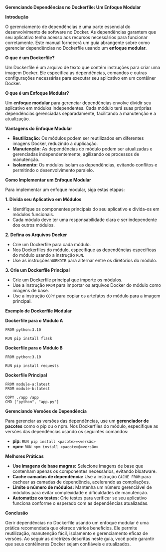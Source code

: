 **Gerenciando Dependências no Dockerfile: Um Enfoque Modular**

**Introdução**

O gerenciamento de dependências é uma parte essencial do desenvolvimento de software no Docker. As dependências garantem que seu aplicativo tenha acesso aos recursos necessários para funcionar corretamente. Este manual fornecerá um guia abrangente sobre como gerenciar dependências no Dockerfile usando um **enfoque modular**.

**O que é um Dockerfile?**

Um Dockerfile é um arquivo de texto que contém instruções para criar uma imagem Docker. Ele especifica as dependências, comandos e outras configurações necessárias para executar seu aplicativo em um contêiner Docker.

**O que é um Enfoque Modular?**

Um **enfoque modular** para gerenciar dependências envolve dividir seu aplicativo em módulos independentes. Cada módulo terá suas próprias dependências gerenciadas separadamente, facilitando a manutenção e a atualização.

**Vantagens do Enfoque Modular**

* **Reutilização:** Os módulos podem ser reutilizados em diferentes imagens Docker, reduzindo a duplicação.
* **Manutenção:** As dependências do módulo podem ser atualizadas e gerenciadas independentemente, agilizando os processos de manutenção.
* **Isolamento:** Os módulos isolam as dependências, evitando conflitos e permitindo o desenvolvimento paralelo.

**Como Implementar um Enfoque Modular**

Para implementar um enfoque modular, siga estas etapas:

**1. Divida seu Aplicativo em Módulos**

* Identifique os componentes principais do seu aplicativo e divida-os em módulos funcionais.
* Cada módulo deve ter uma responsabilidade clara e ser independente dos outros módulos.

**2. Defina os Arquivos Docker**

* Crie um Dockerfile para cada módulo.
* Nos Dockerfiles do módulo, especifique as dependências específicas do módulo usando a instrução `RUN`.
* Use as instruções `WORKDIR` para alternar entre os diretórios do módulo.

**3. Crie um Dockerfile Principal**

* Crie um Dockerfile principal que importe os módulos.
* Use a instrução `FROM` para importar os arquivos Docker do módulo como imagens de base.
* Use a instrução `COPY` para copiar os artefatos do módulo para a imagem principal.

**Exemplo de Dockerfile Modular**

**Dockerfile para o Módulo A**

```
FROM python:3.10

RUN pip install flask
```

**Dockerfile para o Módulo B**

```
FROM python:3.10

RUN pip install requests
```

**Dockerfile Principal**

```
FROM module-a:latest
FROM module-b:latest

COPY ./app /app
CMD ["python", "app.py"]
```

**Gerenciando Versões de Dependência**

Para gerenciar as versões das dependências, use um **gerenciador de pacotes** como o pip ou o npm. Nos Dockerfiles do módulo, especifique as versões das dependências usando os seguintes comandos:

* **pip:** `RUN pip install <pacote>=<versão>`
* **npm:** `RUN npm install <pacote>@<versão>`

**Melhores Práticas**

* **Use imagens de base magras:** Selecione imagens de base que contenham apenas os componentes necessários, evitando bloatware.
* **Cache camadas de dependência:** Use a instrução `CACHE FROM` para cachear as camadas de dependência, acelerando as compilações.
* **Limite o número de módulos:** Mantenha um número gerenciável de módulos para evitar complexidade e dificuldades de manutenção.
* **Automatize os testes:** Crie testes para verificar se seu aplicativo funciona conforme o esperado com as dependências atualizadas.

**Conclusão**

Gerir dependências no Dockerfile usando um enfoque modular é uma prática recomendada que oferece vários benefícios. Ele permite reutilização, manutenção fácil, isolamento e gerenciamento eficaz de versões. Ao seguir as diretrizes descritas neste guia, você pode garantir que seus contêineres Docker sejam confiáveis e atualizados.